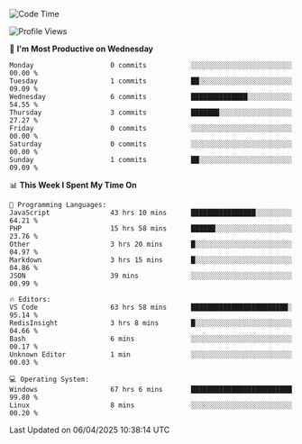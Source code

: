 <!--START_SECTION:waka-->
![Code Time](http://img.shields.io/badge/Code%20Time-4%2C560%20hrs%2050%20mins-blue)

![Profile Views](http://img.shields.io/badge/Profile%20Views-7-blue)

📅 **I'm Most Productive on Wednesday** 

```text
Monday                   0 commits           ░░░░░░░░░░░░░░░░░░░░░░░░░   00.00 % 
Tuesday                  1 commits           ██░░░░░░░░░░░░░░░░░░░░░░░   09.09 % 
Wednesday                6 commits           ██████████████░░░░░░░░░░░   54.55 % 
Thursday                 3 commits           ███████░░░░░░░░░░░░░░░░░░   27.27 % 
Friday                   0 commits           ░░░░░░░░░░░░░░░░░░░░░░░░░   00.00 % 
Saturday                 0 commits           ░░░░░░░░░░░░░░░░░░░░░░░░░   00.00 % 
Sunday                   1 commits           ██░░░░░░░░░░░░░░░░░░░░░░░   09.09 % 
```


📊 **This Week I Spent My Time On** 

```text
💬 Programming Languages: 
JavaScript               43 hrs 10 mins      ████████████████░░░░░░░░░   64.21 % 
PHP                      15 hrs 58 mins      ██████░░░░░░░░░░░░░░░░░░░   23.76 % 
Other                    3 hrs 20 mins       █░░░░░░░░░░░░░░░░░░░░░░░░   04.97 % 
Markdown                 3 hrs 15 mins       █░░░░░░░░░░░░░░░░░░░░░░░░   04.86 % 
JSON                     39 mins             ░░░░░░░░░░░░░░░░░░░░░░░░░   00.99 % 

🔥 Editors: 
VS Code                  63 hrs 58 mins      ████████████████████████░   95.14 % 
RedisInsight             3 hrs 8 mins        █░░░░░░░░░░░░░░░░░░░░░░░░   04.66 % 
Bash                     6 mins              ░░░░░░░░░░░░░░░░░░░░░░░░░   00.17 % 
Unknown Editor           1 min               ░░░░░░░░░░░░░░░░░░░░░░░░░   00.03 % 

💻 Operating System: 
Windows                  67 hrs 6 mins       █████████████████████████   99.80 % 
Linux                    8 mins              ░░░░░░░░░░░░░░░░░░░░░░░░░   00.20 % 
```


 Last Updated on 06/04/2025 10:38:14 UTC
<!--END_SECTION:waka-->
